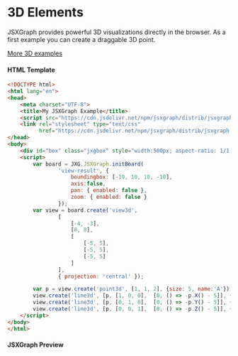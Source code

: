 # 3D Elements

JSXGraph provides powerful 3D visualizations directly in the browser. As a first example you can create a draggable 3D point.

[More 3D examples](https://jsxgraph.org/share/tag/3d) 

#### HTML Template

```html
<!DOCTYPE html>
<html lang="en">
<head>
    <meta charset="UTF-8">
    <title>My JSXGraph Example</title>
    <script src="https://cdn.jsdelivr.net/npm/jsxgraph/distrib/jsxgraphcore.js"></script>
    <link rel="stylesheet" type="text/css"
          href="https://cdn.jsdelivr.net/npm/jsxgraph/distrib/jsxgraph.css">
</head>
<body>
    <div id="box" class="jxgbox" style="width:500px; aspect-ratio: 1/1;"></div>
    <script>
        var board = JXG.JSXGraph.initBoard(
                'view-result', {
                    boundingbox: [-10, 10, 10, -10],
                    axis:false,
                    pan: { enabled: false },
                    zoom: { enabled: false }
                });
        var view = board.create('view3d',
                [
                    [-4, -3],
                    [8, 8],
                    [
                        [-5, 5],
                        [-5, 5],
                        [-5, 5]
                    ]
                ],
                { projection: 'central' });

        var p = view.create('point3d', [1, 1, 2], {size: 5, name:'A'});
        view.create('line3d', [p, [1, 0, 0],  [0, () => -p.X() - 5]], {dash: 1});
        view.create('line3d', [p, [0, 1, 0],  [0, () => -p.Y() - 5]], {dash: 1});
        view.create('line3d', [p, [0, 0, 1],  [0, () => -p.Z() - 5]], {dash: 1});
    </script>
</body>
</html>
```

#### JSXGraph  Preview
